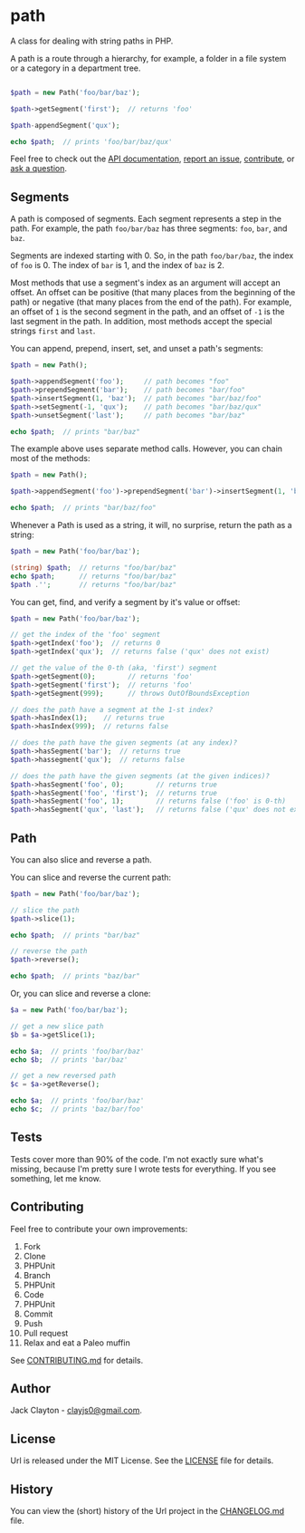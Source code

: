 path
====

A class for dealing with string paths in PHP.

A path is a route through a hierarchy, for example, a folder in a file system or a category in a department tree. 

```php

$path = new Path('foo/bar/baz');

$path->getSegment('first');  // returns 'foo'

$path-appendSegment('qux'); 

echo $path;  // prints 'foo/bar/baz/qux'
``` 

Feel free to check out the [API documentation](https://jstewmc.github.io/path/api/0.1.0), [report an issue](https://github.com/jstewmc/path/issues), [contribute](https://github.com/jstewmc/url/blob/master/CONTRIBUTING.md), or [ask a question](mailto:clayjs0@gmail.com). 

Segments
--------

A path is composed of segments. Each segment represents a step in the path. For example, the path `foo/bar/baz` has three segments: `foo`, `bar`, and `baz`. 

Segments are indexed starting with 0. So, in the path `foo/bar/baz`, the index of `foo` is 0. The index of `bar` is 1, and the index of `baz` is 2. 

Most methods that use a segment's index as an argument will accept an offset. An offset can be positive (that many places from the beginning of the path) or negative (that many places from the end of the path). For example, an offset of `1` is the second segment in the path, and an offset of `-1` is the last segment in the path. In addition, most methods accept the special strings `first` and `last`.

You can append, prepend, insert, set, and unset a path's segments:

```php
$path = new Path();

$path->appendSegment('foo');     // path becomes "foo"
$path->prependSegment('bar');    // path becomes "bar/foo"
$path->insertSegment(1, 'baz');  // path becomes "bar/baz/foo"
$path->setSegment(-1, 'qux');    // path becomes "bar/baz/qux"
$path->unsetSegment('last');     // path becomes "bar/baz"

echo $path;  // prints "bar/baz"
```

The example above uses separate method calls. However, you can chain most of the methods:

```php
$path = new Path();

$path->appendSegment('foo')->prependSegment('bar')->insertSegment(1, 'baz');

echo $path;  // prints "bar/baz/foo"
```

Whenever a Path is used as a string, it will, no surprise, return the path as a string:

```php
$path = new Path('foo/bar/baz');

(string) $path;  // returns "foo/bar/baz"
echo $path;      // returns "foo/bar/baz"
$path .'';       // returns "foo/bar/baz"
```

You can get, find, and verify a segment by it's value or offset:

```php
$path = new Path('foo/bar/baz');

// get the index of the 'foo' segment
$path->getIndex('foo');  // returns 0
$path->getIndex('qux');  // returns false ('qux' does not exist)

// get the value of the 0-th (aka, 'first') segment
$path->getSegment(0);        // returns 'foo'
$path->getSegment('first');  // returns 'foo'
$path->getSegment(999);      // throws OutOfBoundsException

// does the path have a segment at the 1-st index?
$path->hasIndex(1);    // returns true
$path->hasIndex(999);  // returns false

// does the path have the given segments (at any index)?
$path->hasSegment('bar');  // returns true
$path->hassegment('qux');  // returns false

// does the path have the given segments (at the given indices)?
$path->hasSegment('foo', 0);        // returns true
$path->hasSegment('foo', 'first');  // returns true
$path->hasSegment('foo', 1);        // returns false ('foo' is 0-th)
$path->hasSegment('qux', 'last');   // returns false ('qux' does not exist)
```

Path
----

You can also slice and reverse a path. 

You can slice and reverse the current path:

```php
$path = new Path('foo/bar/baz');

// slice the path
$path->slice(1);

echo $path;  // prints "bar/baz"

// reverse the path
$path->reverse();

echo $path;  // prints "baz/bar"
```

Or, you can slice and reverse a clone:

```php
$a = new Path('foo/bar/baz');

// get a new slice path
$b = $a->getSlice(1); 

echo $a;  // prints 'foo/bar/baz'
echo $b;  // prints 'bar/baz'

// get a new reversed path
$c = $a->getReverse();

echo $a;  // prints 'foo/bar/baz'
echo $c;  // prints 'baz/bar/foo'
```

Tests
-----

Tests cover more than 90% of the code. I'm not exactly sure what's missing, because I'm pretty sure I wrote tests for everything. If you see something, let me know.

Contributing
------------

Feel free to contribute your own improvements:

1. Fork
2. Clone
3. PHPUnit
4. Branch
5. PHPUnit
6. Code
7. PHPUnit
8. Commit
9. Push
10. Pull request
11. Relax and eat a Paleo muffin

See [CONTRIBUTING.md](https://github.com/jstewmc/path/blob/master/CONTRIBUTING.md) for details.

## Author

Jack Clayton - [clayjs0@gmail.com](mailto:clayjs0@gmail.com).

## License

Url is released under the MIT License. See the [LICENSE](https://github.com/jstewmc/path/blob/master/LICENSE) file for details.

## History

You can view the (short) history of the Url project in the [CHANGELOG.md](https://github.com/jstewmc/path/blob/master/CHANGELOG.md) file.

